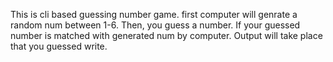 This is cli based guessing number game.
first computer will genrate a random num between 1-6.
Then, you guess a number.
If your guessed number is matched with generated num by computer.
Output will take place that you guessed write.
